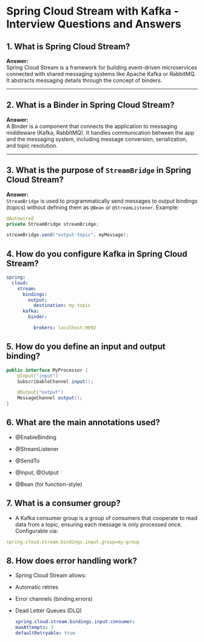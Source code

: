 # Spring Cloud Stream with Kafka - Interview Questions and Answers

## 1. What is Spring Cloud Stream?

**Answer:**  
Spring Cloud Stream is a framework for building event-driven microservices connected with shared messaging systems like Apache Kafka or RabbitMQ. It abstracts messaging details through the concept of binders.

---

## 2. What is a Binder in Spring Cloud Stream?

**Answer:**  
A Binder is a component that connects the application to messaging middleware (Kafka, RabbitMQ). It handles communication between the app and the messaging system, including message conversion, serialization, and topic resolution.

---

## 3. What is the purpose of `StreamBridge` in Spring Cloud Stream?

**Answer:**  
`StreamBridge` is used to programmatically send messages to output bindings (topics) without defining them as `@Bean` or `@StreamListener`. Example:

```java
@Autowired
private StreamBridge streamBridge;

streamBridge.send("output-topic", myMessage);
```
## 4. How do you configure Kafka in Spring Cloud Stream?
```yaml
spring:
  cloud:
    stream:
      bindings:
        output:
          destination: my-topic
      kafka:
        binder:

          brokers: localhost:9092
```
## 5. How do you define an input and output binding?
```java
public interface MyProcessor {
    @Input("input")
    SubscribableChannel input();

    @Output("output")
    MessageChannel output();
}
```

## 6. What are the main annotations used?
- @EnableBinding

- @StreamListener

- @SendTo

- @Input, @Output

- @Bean (for function-style)


## 7. What is a consumer group?
- A Kafka consumer group is a group of consumers that cooperate to read data from a topic, ensuring each message is only processed once. Configurable via:
```yml
spring.cloud.stream.bindings.input.group=my-group
```

## 8. How does error handling work?
- Spring Cloud Stream allows:

- Automatic retries

- Error channels (binding.errors)

- Dead Letter Queues (DLQ)

  ```yml
  spring.cloud.stream.bindings.input.consumer:
  maxAttempts: 3
  defaultRetryable: true
```
